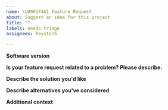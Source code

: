 ```yaml
---
name: \U0001F4A1 Feature Request
about: Suggest an idea for this project
title: ""
labels: needs-triage
assignees: RoystonS

---
```


<!--
* Please fill out this template with all the relevant information to help us figure out how to improve the software.
  We appreciate all suggestions!
-->

**Software version**
<!-- Please indicate which version of BetterBravoLights you have. -->

**Is your feature request related to a problem? Please describe.**
<!-- A clear and concise description of what the problem is. Ex. I'm always frustrated when [...] -->

**Describe the solution you'd like**
<!-- A clear and concise description of what you want to happen. -->

**Describe alternatives you've considered**
<!-- A clear and concise description of any alternative solutions or features you've considered. -->

**Additional context**
<!-- Add any other context or screenshots about the feature request here. -->
